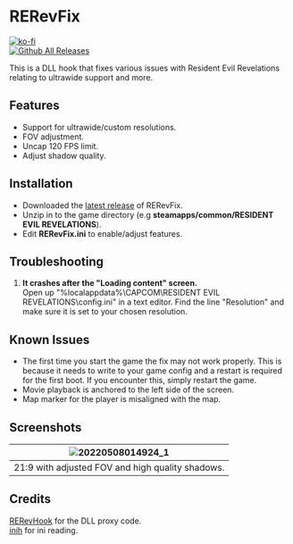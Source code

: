 # RERevFix
[![ko-fi](https://ko-fi.com/img/githubbutton_sm.svg)](https://ko-fi.com/W7W01UAI9)</br>
[![Github All Releases](https://img.shields.io/github/downloads/Lyall/RERevFix/total.svg)]()

This is a DLL hook that fixes various issues with Resident Evil Revelations relating to ultrawide support and more.<br />

## Features
- Support for ultrawide/custom resolutions.
- FOV adjustment.
- Uncap 120 FPS limit.
- Adjust shadow quality.

## Installation
- Downloaded the [latest release](https://github.com/Lyall/RERevFix/releases) of RERevFix.
- Unzip in to the game directory (e.g **steamapps/common/RESIDENT EVIL REVELATIONS**).
- Edit **RERevFix.ini** to enable/adjust features.

## Troubleshooting
1. **It crashes after the "Loading content" screen.**<br />
  Open up "%localappdata%\CAPCOM\RESIDENT EVIL REVELATIONS\config.ini" in a text editor. Find the line "Resolution" and make sure it is set to your chosen resolution.

## Known Issues
- The first time you start the game the fix may not work properly. This is because it needs to write to your game config and a restart is required for the first boot. If you encounter this, simply restart the game.
- Movie playback is anchored to the left side of the screen.
- Map marker for the player is misaligned with the map.

## Screenshots

| ![20220508014924_1](https://user-images.githubusercontent.com/695941/167277058-44142418-56ba-4958-ac11-9c5ed6b5e78a.jpg) |
|:--:|
| 21:9 with adjusted FOV and high quality shadows. |

## Credits
[RERevHook](https://www.nexusmods.com/residentevilrevelations/mods/26) for the DLL proxy code.<br />
[inih](https://github.com/jtilly/inih) for ini reading.


